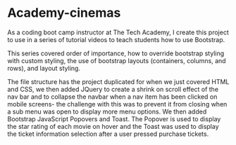 # Academy-cinemas

As a coding boot camp instructor at The Tech Academy, I create this project to use in a series of tutorial videos to teach students how to use Bootstrap. 

This series covered order of importance, how to override bootstrap styling with custom styling, the use of bootstrap layouts (containers, columns, and rows), and layout styling. 

The file structure has the project duplicated for when we just covered HTML and CSS, we then added JQuery to create a shrink on scroll effect of the nav bar and to collapse the navbar when a nav item has been clicked on mobile screens- the challenge with this was to prevent it from closing when a sub menu was open to display more menu options. We then added Bootstrap JavaScript Popovers and Toast. The Popover is used to display the star rating of each movie on hover and the Toast was used to display the ticket information selection after a user pressed purchase tickets. 
